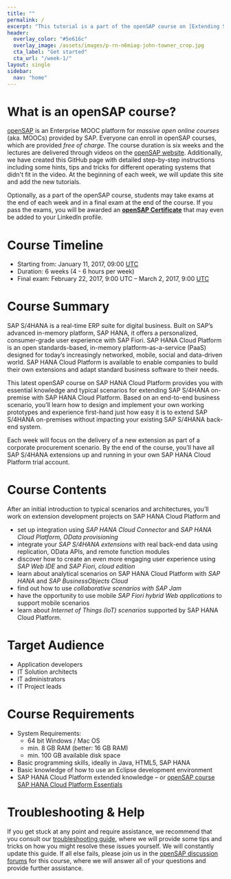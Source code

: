 ```yaml
---
title: ""
permalink: /
excerpt: "This tutorial is a part of the openSAP course on [Extending SAP S/4HANA with SAP HANA Cloud Platform](https://open.sap.com/courses/hcp3a1/). The course provides you with essential _technical knowledge_, _typical extension patterns_ and _business scenarios_ for extending SAP NetWeaver-based backend systems using SAP HANA Cloud Platform. This GitHub page provides **supplementary step-by-step tutorials, tips and tricks** that assist you in completing the technical hands-on exercises."
header:
  overlay_color: "#5e616c"
  overlay_image: /assets/images/p-rn-n6miag-john-towner_crop.jpg
  cta_label: "Get started"
  cta_url: "/week-1/"
layout: single
sidebar:
  nav: "home"
---
```


# What is an openSAP course?
[openSAP](https://open.sap.com) is an Enterprise MOOC platform for _massive open online courses_ (aka. MOOCs) provided by SAP. Everyone can enroll in openSAP courses, which are provided _free of charge_. The course duration is six weeks and the lectures are delivered through videos on the [openSAP website](https://open.sap.com/courses/hcp3a1/). Additionally, we have created this GitHub page with detailed step-by-step instructions including some hints, tips and tricks for different operating systems that didn't fit in the video. At the beginning of each week, we will update this site and add the new tutorials.

Optionally, as a part of the openSAP course, students may take exams at the end of each week and in a final exam at the end of the course. If you pass the exams, you will be awarded an [**openSAP Certificate**](https://open.sap.com/pages/roa_guidelines) that may even be added to your LinkedIn profile.

# Course Timeline
- Starting from: January 11, 2017, 09:00 [UTC](https://open.sap.com/pages/faq#what-does-starting-from-9-00-utc-mean)
- Duration: 6 weeks (4 - 6 hours per week)
- Final exam: February 22, 2017, 9:00 UTC – March 2, 2017, 9:00 [UTC](https://open.sap.com/pages/faq#what-does-starting-from-9-00-utc-mean)

# Course Summary
SAP S/4HANA is a real-time ERP suite for digital business. Built on SAP’s advanced in-memory platform, SAP HANA, it offers a personalized, consumer-grade user experience with SAP Fiori. SAP HANA Cloud Platform is an open standards-based, in-memory platform-as-a-service (PaaS) designed for today’s increasingly networked, mobile, social and data-driven world. SAP HANA Cloud Platform is available to enable companies to build their own extensions and adapt standard business software to their needs.

This latest openSAP course on SAP HANA Cloud Platform provides you with essential knowledge and typical scenarios for extending SAP S/4HANA on-premise with SAP HANA Cloud Platform.
Based on an end-to-end business scenario, you’ll learn how to design and implement your own working prototypes and experience first-hand just how easy it is to extend SAP S/4HANA on-premises without impacting your existing SAP S/4HANA back-end system.

Each week will focus on the delivery of a new extension as part of a corporate procurement scenario. By the end of the course, you’ll have all SAP S/4HANA extensions up and running in your own SAP HANA Cloud Platform trial account.

# Course Contents
After an initial introduction to typical scenarios and architectures, you’ll work on extension development projects on SAP HANA Cloud Platform and

- set up integration using _SAP HANA Cloud Connector_ and _SAP HANA Cloud Platform, OData provisioning_
- integrate your _SAP S/4HANA extensions_ with real back-end data using replication, OData APIs, and remote function modules
- discover how to create an even more engaging user experience using _SAP Web IDE_ and _SAP Fiori, cloud edition_
- learn about analytical scenarios on SAP HANA Cloud Platform with _SAP HANA_ and _SAP BusinessObjects Cloud_
- find out how to use _collaborative scenarios with SAP Jam_
- have the opportunity to use mobile _SAP Fiori hybrid Web applications_ to support mobile scenarios
- learn about _Internet of Things (IoT) scenarios_ supported by SAP HANA Cloud Platform.

# Target Audience
- Application developers
- IT Solution architects
- IT administrators
- IT Project leads

# Course Requirements
- System Requirements:
  - 64 bit Windows / Mac OS
  - min. 8 GB RAM (better: 16 GB RAM)
  - min. 100 GB available disk space
- Basic programming skills, ideally in Java, HTML5, SAP HANA
- Basic knowledge of how to use an Eclipse development environment
- SAP HANA Cloud Platform extended knowledge – or [openSAP course SAP HANA Cloud Platform Essentials](https://open.sap.com/courses/hcp1)

# Troubleshooting & Help
If you get stuck at any point and require assistance, we recommend that you consult our [troubleshooting guide](/troubleshooting/), where we will provide some tips and tricks on how you might resolve these issues yourself. We will constantly update this guide. If all else fails, please join us in the [openSAP discussion forums](https://open.sap.com/courses/hcp3a1/pinboard) for this course, where we will answer all of your questions and provide further assistance.
